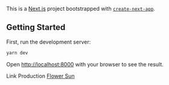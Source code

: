 This is a [Next.js](https://nextjs.org/) project bootstrapped with [`create-next-app`](https://github.com/vercel/next.js/tree/canary/packages/create-next-app).

## Getting Started

First, run the development server:

```bash
yarn dev
```

Open [http://localhost:8000](http://localhost:8000) with your browser to see the result.

Link Production [Flower Sun](https://flower-shop.vercel.app/)